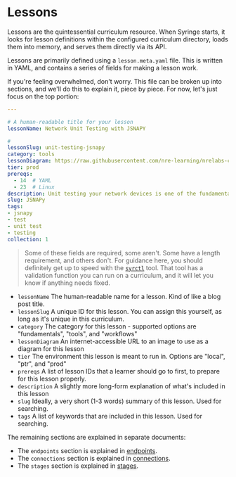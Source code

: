 # Lessons

Lessons are the quintessential curriculum resource. When Syringe starts, it looks for lesson definitions within the configured curriculum directory, loads them into memory, and serves them directly via its API. 

Lessons are primarily defined using a `lesson.meta.yaml` file. This is written in YAML, and contains a series of fields for making a lesson work. 

If you're feeling overwhelmed, don't worry. This file can be broken up into sections, and we'll do this to explain it, piece by piece. For now, let's just focus on the top portion:

```yaml
---

# A human-readable title for your lesson
lessonName: Network Unit Testing with JSNAPY

#
lessonSlug: unit-testing-jsnapy
category: tools
lessonDiagram: https://raw.githubusercontent.com/nre-learning/nrelabs-curriculum/v0.3.2/lessons/lesson-12/lessondiagram.png
tier: prod
prereqs:
  - 14  # YAML
  - 23  # Linux
description: Unit testing your network devices is one of the fundamental building blocks to CI/CD for networking. In this lesson, we'll explore the use of an open source tool - JSNAPy - for doing just this with Junos devices.
slug: JSNAPy
tags:
- jsnapy
- test
- unit test
- testing
collection: 1
```



> Some of these fields are required, some aren't. Some have a length requirement, and others don't. For guidance here, you should definitely get up to speed with the [`syrctl`]() tool. That tool has a validation function you can run on a curriculum, and it will let you know if anything needs fixed.

* `lessonName` The human-readable name for a lesson. Kind of like a blog post title.
* `lessonSlug` A unique ID for this lesson. You can assign this yourself, as long as it's unique in this curriculum.
* `category` The category for this lesson - supported options are "fundamentals", "tools", and "workflows"
* `lessonDiagram` An internet-accessible URL to an image to use as a diagram for this lesson
* `tier` The environment this lesson is meant to run in. Options are "local", "ptr", and "prod"
* `prereqs` A list of lesson IDs that a learner should go to first, to prepare for this lesson properly. 
* `description` A slightly more long-form explanation of what's included in this lesson
* `slug` Ideally, a very short \(1-3 words\) summary of this lesson. Used for searching.
* `tags` A list of keywords that are included in this lesson. Used for searching.

The remaining sections are explained in separate documents:

* The `endpoints` section is explained in [endpoints](endpoints.md).
* The `connections` section is explained in [connections](connections.md).
* The `stages` section is explained in [stages](stages.md).

